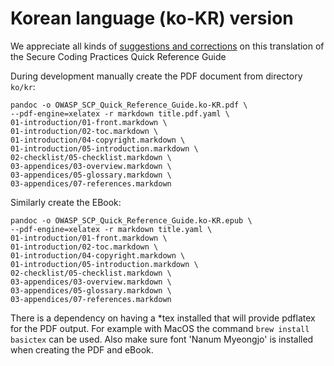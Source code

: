 # Korean language (ko-KR) version

We appreciate all kinds of [suggestions and corrections][issues] on this translation
of the Secure Coding Practices Quick Reference Guide

During development manually create the PDF document from directory `ko/kr`:

```
pandoc -o OWASP_SCP_Quick_Reference_Guide.ko-KR.pdf \
--pdf-engine=xelatex -r markdown title.pdf.yaml \
01-introduction/01-front.markdown \
01-introduction/02-toc.markdown \
01-introduction/04-copyright.markdown \
01-introduction/05-introduction.markdown \
02-checklist/05-checklist.markdown \
03-appendices/03-overview.markdown \
03-appendices/05-glossary.markdown \
03-appendices/07-references.markdown
```

Similarly create the EBook:

```
pandoc -o OWASP_SCP_Quick_Reference_Guide.ko-KR.epub \
--pdf-engine=xelatex -r markdown title.yaml \
01-introduction/01-front.markdown \
01-introduction/02-toc.markdown \
01-introduction/04-copyright.markdown \
01-introduction/05-introduction.markdown \
02-checklist/05-checklist.markdown \
03-appendices/03-overview.markdown \
03-appendices/05-glossary.markdown \
03-appendices/07-references.markdown
```

There is a dependency on having a *tex installed that will provide pdflatex for the PDF output.
For example with MacOS the command `brew install basictex` can be used.
Also make sure font 'Nanum Myeongjo' is installed when creating the PDF and eBook.

[issues]: https://github.com/OWASP/www-project-secure-coding-practices-quick-reference-guide/issues/new
